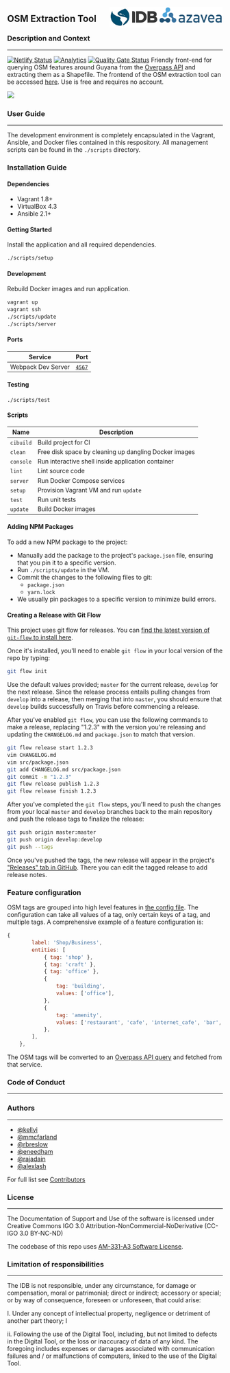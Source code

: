 <img align="right" height="39" src="https://github.com/EL-BID/idb-osm-extraction-tool/blob/develop/img/azavea_logo.png"><img align="right" width="115" height="49" src="https://github.com/EL-BID/idb-osm-extraction-tool/blob/develop/img/IDB_logo.jpg">

## OSM Extraction Tool
### Description and Context
---

[![Netlify Status](https://api.netlify.com/api/v1/badges/32028b66-fa0e-409e-a97a-58cf4d3359dc/deploy-status)](https://app.netlify.com/sites/idb-osm-extraction-tool/deploys)
[![Analytics](https://gabeacon.irvinlim.com/UA-4677001-16/idb-osm-extraction-tool/readme?useReferer)](https://github.com/EL-BID/idb-osm-extraction-tool)
[![Quality Gate Status](https://sonarcloud.io/api/project_badges/measure?project=EL-BID_idb-osm-extraction-tool&metric=alert_status)](https://sonarcloud.io/dashboard?id=EL-BID_idb-osm-extraction-tool)
Friendly front-end for querying OSM features around Guyana from the
[Overpass API](https://wiki.openstreetmap.org/wiki/Overpass_API) and
extracting them as a Shapefile. The frontend of the OSM extraction tool can be accessed [here](https://idb-osm-extraction-tool.netlify.com/). Use is free and requires no account.

<img src="https://user-images.githubusercontent.com/1014341/54622607-3e97aa00-4a40-11e9-9640-3596cf3270a7.png" width=512>

### User Guide
---
The development environment is completely encapsulated in the
Vagrant, Ansible, and Docker files contained in this respository.
All management scripts can be found in the `./scripts` directory.

### Installation Guide

#### Dependencies

* Vagrant 1.8+
* VirtualBox 4.3
* Ansible 2.1+

#### Getting Started

Install the application and all required dependencies.

```sh
./scripts/setup
```

#### Development

Rebuild Docker images and run application.

```sh
vagrant up
vagrant ssh
./scripts/update
./scripts/server
```

#### Ports

| Service            | Port                            |
| ------------------ | ------------------------------- |
| Webpack Dev Server | [`4567`](http://localhost:4567) |

#### Testing

```
./scripts/test
```

#### Scripts

| Name           | Description                                                   |
| -------------- | ------------------------------------------------------------- |
| `cibuild`      | Build project for CI                                          |
| `clean`        | Free disk space by cleaning up dangling Docker images         |
| `console`      | Run interactive shell inside application container            |
| `lint`         | Lint source code                                              |
| `server`       | Run Docker Compose services                                   |
| `setup`        | Provision Vagrant VM and run `update`                         |
| `test`         | Run unit tests                                                |
| `update`       | Build Docker images                                           |

#### Adding NPM Packages

To add a new NPM package to the project:

- Manually add the package to the project's `package.json` file, ensuring that you
pin it to a specific version.
- Run `./scripts/update` in the VM.
- Commit the changes to the following files to git:
    - `package.json`
    - `yarn.lock`
- We usually pin packages to a specific version to minimize build errors.

#### Creating a Release with Git Flow

This project uses git flow for releases. You can [find the latest version of
`git-flow` to install here](https://github.com/petervanderdoes/gitflow-avh).

Once it's installed, you'll need to enable `git flow` in your local version of
the repo by typing:

```sh
git flow init
```

Use the default values provided; `master` for the current release, `develop` for
the next release. Since the release process entails pulling changes from
`develop` into a release, then merging that into `master`, you should ensure
that `develop` builds successfully on Travis before commencing a release.

After you've enabled `git flow`, you can use the following commands to make a
release, replacing "1.2.3" with the version you're releasing and updating the
`CHANGELOG.md` and `package.json` to match that version.

```sh
git flow release start 1.2.3
vim CHANGELOG.md
vim src/package.json
git add CHANGELOG.md src/package.json
git commit -m "1.2.3"
git flow release publish 1.2.3
git flow release finish 1.2.3
```

After you've completed the `git flow` steps, you'll need to push the changes
from your local `master` and `develop` branches back to the main repository and
push the release tags to finalize the release:

```sh
git push origin master:master
git push origin develop:develop
git push --tags
```

Once you've pushed the tags, the new release will appear in the project's
["Releases" tab in GitHub](https://github.com/azavea/idb-osm-extraction-tool/releases).
There you can edit the tagged release to add release notes.

### Feature configuration
OSM tags are grouped into high level features in [the config file](src/js/src/featureConfig.js).
The configuration can take all values of a tag, only certain keys of a
tag, and multiple tags. A comprehensive example of a feature configuration is:

```javascript
{
        label: 'Shop/Business',
        entities: [
            { tag: 'shop' },
            { tag: 'craft' },
            { tag: 'office' },
            {
                tag: 'building',
                values: ['office'],
            },
            {
                tag: 'amenity',
                values: ['restaurant', 'cafe', 'internet_cafe', 'bar', 'biergarten', 'fast_food', 'marketplace', 'fuel'],
            },
        ],
    },
```

The OSM tags will be converted to an [Overpass API query](https://wiki.openstreetmap.org/wiki/Overpass_API/Language_Guide) and fetched from that service.

### Code of Conduct 
---

### Authors
---

* [@kellyi](https://github.com/kellyi)
* [@mmcfarland](https://github.com/mmcfarland)
* [@rbreslow](https://github.com/rbreslow)
* [@eneedham](https://github.com/eneedham)
* [@rajadain](https://github.com/rajadain)
* [@alexlash](https://github.com/alexelash)

For full list see [Contributors](https://github.com/azavea/idb-osm-extraction-tool/graphs/contributors)

### License 
---

The Documentation of Support and Use of the software is licensed under Creative Commons IGO 3.0 Attribution-NonCommercial-NoDerivative (CC-IGO 3.0 BY-NC-ND)

The codebase of this repo uses [AM-331-A3 Software License](LICENSE.md).

### Limitation of responsibilities
---

The IDB is not responsible, under any circumstance, for damage or compensation, moral or patrimonial; direct or indirect; accessory or special; or by way of consequence, foreseen or unforeseen, that could arise:

I. Under any concept of intellectual property, negligence or detriment of another part theory; I

ii. Following the use of the Digital Tool, including, but not limited to defects in the Digital Tool, or the loss or inaccuracy of data of any kind. The foregoing includes expenses or damages associated with communication failures and / or malfunctions of computers, linked to the use of the Digital Tool.
